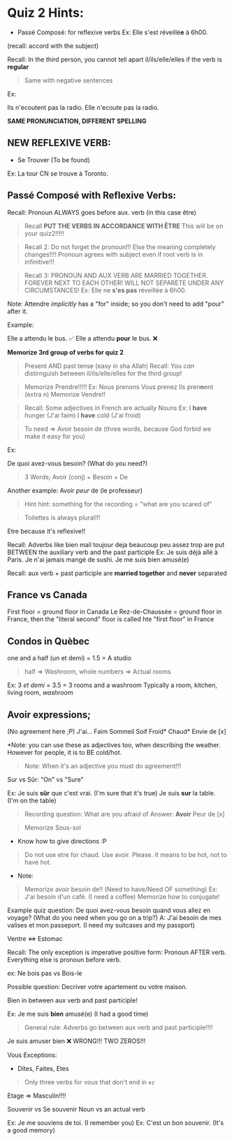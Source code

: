 # Quiz 2 Hints:

- Passé Composé: for reflexive verbs 
Ex: Elle s'est réveillé**e** à 6h00.

(recall: accord with the subject)

Recall: In the third person, you cannot tell apart il/ils/elle/elles if the verb is **regular**
> Same with negative sentences

Ex:

Ils n'ecoutent pas la radio.
Elle n'ecoute pas la radio.

**SAME PRONUNCIATION, DIFFERENT SPELLING**

## NEW REFLEXIVE VERB:

- Se Trouver
(To be found)

Ex: La tour CN se trouve à Toronto.

## Passé Composé with Reflexive Verbs:

Recall: Pronoun ALWAYS goes before aux. verb (in this case être)

> Recall **PUT THE VERBS IN ACCORDANCE WITH ÊTRE**
This will be on your quiz2!!!!!

> Recall 2: Do not forget the pronoun!!!
> Else the meaning completely changes!!!!
> Pronoun agrees with subject even if root verb is in infinitive!!!

> Recall 3: PRONOUN AND AUX VERB ARE MARRIED TOGETHER. FOREVER NEXT TO EACH OTHER! WILL NOT SEPARETE UNDER ANY CIRCUMSTANCES!
> Ex: Elle ne **s'es pas** réveillée à 6h00.

Note: Attendre *implicitly* has a "for" inside; so you don't need to add "pour" after it.

Example:

Elle a attendu le bus. ✅
Elle a attendu **pour** le bus. ❌

**Memorize 3rd group of verbs for quiz 2**
> Present AND past tense (easy in sha Allah)
> Recall: You *can* distirnguish between il/ils/elle/elles for the third group! 

> Memorize Prendre!!!!!
Ex: Nous prenons 
Vous prenez
Ils pren**n**ent (extra n)
> Memorize Vendre!!

> Recall: Some adjectives in French are actually Nouns
> Ex: I **have** hunger (J'ai faim)
> I **have** cold (J'ai froid)

> To need => Avoir besoin de (three words, because God forbid we make it easy for you)

Ex:

De quoi avez-vous besoin? (What do you need?)
> 3 Words; Avoir (conj) + Besoin + De

Another example: Avoir *peur* de (le professeur)   
> Hint hint: something for the recording = "what are you scared of" 

> Toilettes is always plural!!!

Etre because it's reflexive!!

Recall: Adverbs like bien mail toujour deja beaucoup peu assez trop are put BETWEEN the auxiliary verb and the past participle
Ex: 
Je suis déjà allé à Paris.
Je n'ai jamais mangé de sushi.
Je me suis bien amusé(e)

Recall: aux verb + past participle are **married together** and **never** separated

## France vs Canada

First floor = ground floor in Canada
Le Rez-de-Chaussée = ground floor in France, then the "literal second" floor is called hte "first floor" in France

## Condos in Quèbec

one and a half (un et demi) = 1.5 = A studio
> half => Washroom, whole numbers => Actual rooms 

Ex: 3 *et demi* = 3.5 = 3 rooms and a washroom
Typically a room, kitchen, living room, *washroom*

## Avoir expressions;
(No agreement here ;P)
J'ai...
    Faim
    Sommeil
    Soif
    Froid*
    Chaud*
    Envie de [x]


*Note: you can use these as adjectives too, when describing the weather. However for people, it is to BE cold/hot.
> Note: When it's an adjective you must do agreement!!! 

Sur vs Sûr: "On" vs "Sure"

Ex: 
Je suis **sûr** que c'est vrai. (I'm sure that it's true)
Je suis **sur** la table. (I'm on the table)

> Recording question: What are you afraid of 
> Answer: **Avoir** Peur de [x]

> Memorize Sous-sol

- Know how to give directions :P

> Do not use etre for chaud. Use avoir. Please.
> It means to be hot, not to have hot.

- Note: 
> Memorize avoir besoin de!!
(Need to have/Need OF something)
Ex: J'ai besoin d'un café. (I need a coffee)
Memorize how to conjugate! 

Example quiz question:
De quoi avez-vous besoin quand vous allez en voyage? (What do you need when you go on a trip?)
A: J'ai besoin de mes valises et mon passeport. (I need my suitcases and my passport)

Ventre <=> Estomac

Recall: The only exception is imperative positive form: Pronoun AFTER verb. Everything else is pronoun before verb.

ex: Ne bois pas vs Bois-le 

Possible question: 
    Decriver votre apartement ou votre maison.


Bien in between aux verb and past participle!

Ex: Je me suis **bien** amusé(e) (I had a good time)
> General rule: Adverbs go between aux verb and past participle!!!!

Je suis amuser bien ❌ WRONG!!! TWO ZEROS!!!

Vous Exceptions:
- Dites, Faites, Etes
> Only three verbs for vous that don't end in `ez`

Etage => Masculin!!!!

Souvenir vs Se souvenir
Noun     vs an actual verb 

Ex: Je me souviens de toi. (I remember you)
Ex: C'est un bon souvenir. (It's a good memory)
